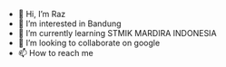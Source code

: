 - 👋 Hi, I’m Raz
- 👀 I’m interested in Bandung
- 🌱 I’m currently learning STMIK MARDIRA INDONESIA
- 💞️ I’m looking to collaborate on google
- 📫 How to reach me 

<!---
Cyberian14/Cyberian14 is a ✨ special ✨ repository because its `README.md` (this file) appears on your GitHub profile.
You can click the Preview link to take a look at your changes.
--->
